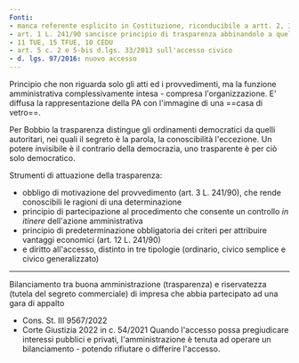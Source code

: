 ```yaml
---
Fonti:
- manca referente esplicito in Costituzione, riconducibile a artt. 2, 3, 21 (manifestazione del pensiero implica possibilità di informarsi), 97 Cost. (attraverso la trasparenza si consente il controllo sulla legalità, imparzialità e buon andamento)
- art. 1 L. 241/90 sancisce principio di trasparenza abbinandolo a quello di pubblicità
- 11 TUE, 15 TFUE, 10 CEDU
- art. 5 c. 2 e 5-bis d.lgs. 33/2013 sull'accesso civico
- d. lgs. 97/2016: nuovo accesso
---
```

Principio che non riguarda solo gli atti ed i provvedimenti, ma la funzione amministrativa complessivamente intesa - compresa l'organizzazione. E' diffusa la rappresentazione della PA con l'immagine di una ==casa di vetro==.

Per Bobbio la trasparenza distingue gli ordinamenti democratici da quelli autoritari, nei quali il segreto è la parola, la conoscibilità l'eccezione. Un potere invisibile è il contrario della democrazia, uno trasparente è per ciò solo democratico.

Strumenti di attuazione della trasparenza:
- obbligo di motivazione del provvedimento (art. 3 L. 241/90), che rende conoscibili le ragioni di una determinazione
- principio di partecipazione al procedimento che consente un controllo *in itinere* dell'azione amministrativa
- principio di predeterminazione obbligatoria dei criteri per attribuire vantaggi economici (art. 12 L. 241/90)
- e diritto all'accesso, distinto in tre tipologie (ordinario, civico semplice e civico generalizzato)

---
Bilanciamento tra buona amministrazione (trasparenza) e riservatezza (tutela del segreto commerciale) di impresa che abbia partecipato ad una gara di appalto
- Cons. St. III 9567/2022
- Corte Giustizia 2022 in c. 54/2021
Quando l'accesso possa pregiudicare interessi pubblici e privati, l'amministrazione è tenuta ad operare un bilanciamento - potendo rifiutare o differire l'accesso.